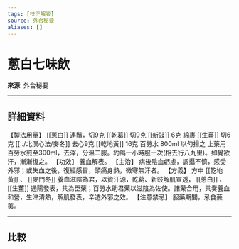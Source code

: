 ```yaml
---
tags: [扶正解表]
source: 外台秘要
aliases: []
---
```


# 蔥白七味飲

**來源**: 外台秘要  

---

## 詳細資料
【製法用量】 [[蔥白]] 連鬚，切9克 [[乾葛]] 切9克 [[新豉]] 6克 綿裹 [[生薑]] 切6克 [[../北溟心法/麥冬]] 去心9克 [[乾地黃]] 16克
百勞水
800ml 以勺揚之
上藥用百勞水煎至300ml，去滓，分溫二服。約隔一小時服一次(相去行八九里)。如覺欲汗，漸漸復之。
【功效】
養血解表。
【主治】
病後陰血虧虛，調攝不慎，感受外邪；或失血之後，復經感冒，頭痛身熱，微寒無汗者。
【方義】
方中 [[乾地黃]] 、 [[麥門冬]] 養血滋陰為君，以資汗源，乾葛、新豉解肌宣透， [[蔥白]] 、 [[生薑]] 通陽發表，共為臣藥；百勞水助君藥以滋陰為佐使。諸藥合用，共奏養血和營，生津清熱，解肌發表，辛透外邪之效。
【注意禁忌】
服藥期間，忌食蕪荑。

---

## 比較
